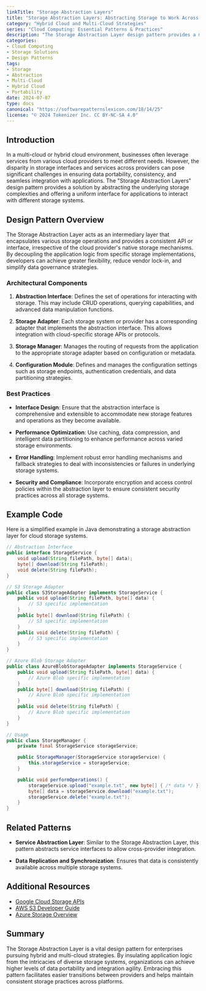 ```yaml
---
linkTitle: "Storage Abstraction Layers"
title: "Storage Abstraction Layers: Abstracting Storage to Work Across Different Providers"
category: "Hybrid Cloud and Multi-Cloud Strategies"
series: "Cloud Computing: Essential Patterns & Practices"
description: "The Storage Abstraction Layer design pattern provides a means to abstract storage functionality and interfaces, allowing applications to interact seamlessly with various storage systems across different cloud providers. This architecture supports hybrid and multi-cloud strategies by enabling platform-independent data operations and enhancing portability."
categories:
- Cloud Computing
- Storage Solutions
- Design Patterns
tags:
- Storage
- Abstraction
- Multi-Cloud
- Hybrid Cloud
- Portability
date: 2024-07-07
type: docs
canonical: "https://softwarepatternslexicon.com/18/14/25"
license: "© 2024 Tokenizer Inc. CC BY-NC-SA 4.0"
---
```


## Introduction

In a multi-cloud or hybrid cloud environment, businesses often leverage services from various cloud providers to meet different needs. However, the disparity in storage interfaces and services across providers can pose significant challenges in ensuring data portability, consistency, and seamless integration with applications. The "Storage Abstraction Layers" design pattern provides a solution by abstracting the underlying storage complexities and offering a uniform interface for applications to interact with different storage systems.

## Design Pattern Overview

The Storage Abstraction Layer acts as an intermediary layer that encapsulates various storage operations and provides a consistent API or interface, irrespective of the cloud provider's native storage mechanisms. By decoupling the application logic from specific storage implementations, developers can achieve greater flexibility, reduce vendor lock-in, and simplify data governance strategies.

### Architectural Components

1. **Abstraction Interface**: Defines the set of operations for interacting with storage. This may include CRUD operations, querying capabilities, and advanced data manipulation functions.

2. **Storage Adapter**: Each storage system or provider has a corresponding adapter that implements the abstraction interface. This allows integration with cloud-specific storage APIs or protocols.

3. **Storage Manager**: Manages the routing of requests from the application to the appropriate storage adapter based on configuration or metadata.

4. **Configuration Module**: Defines and manages the configuration settings such as storage endpoints, authentication credentials, and data partitioning strategies.

### Best Practices

- **Interface Design**: Ensure that the abstraction interface is comprehensive and extensible to accommodate new storage features and operations as they become available.

- **Performance Optimization**: Use caching, data compression, and intelligent data partitioning to enhance performance across varied storage environments.

- **Error Handling**: Implement robust error handling mechanisms and fallback strategies to deal with inconsistencies or failures in underlying storage systems.

- **Security and Compliance**: Incorporate encryption and access control policies within the abstraction layer to ensure consistent security practices across all storage systems.

## Example Code

Here is a simplified example in Java demonstrating a storage abstraction layer for cloud storage systems.

```java
// Abstraction Interface
public interface StorageService {
    void upload(String filePath, byte[] data);
    byte[] download(String filePath);
    void delete(String filePath);
}

// S3 Storage Adapter
public class S3StorageAdapter implements StorageService {
    public void upload(String filePath, byte[] data) {
        // S3 specific implementation
    }
    public byte[] download(String filePath) {
        // S3 specific implementation 
    }
    public void delete(String filePath) {
        // S3 specific implementation
    }
}

// Azure Blob Storage Adapter
public class AzureBlobStorageAdapter implements StorageService {
    public void upload(String filePath, byte[] data) {
        // Azure Blob specific implementation
    }
    public byte[] download(String filePath) {
        // Azure Blob specific implementation
    }
    public void delete(String filePath) {
        // Azure Blob specific implementation
    }
}

// Usage
public class StorageManager {
    private final StorageService storageService;

    public StorageManager(StorageService storageService) {
        this.storageService = storageService;
    }

    public void performOperations() {
        storageService.upload("example.txt", new byte[] { /* data */ });
        byte[] data = storageService.download("example.txt");
        storageService.delete("example.txt");
    }
}
```

## Related Patterns

- **Service Abstraction Layer**: Similar to the Storage Abstraction Layer, this pattern abstracts service interfaces to allow cross-provider integration.

- **Data Replication and Synchronization**: Ensures that data is consistently available across multiple storage systems.

## Additional Resources

- [Google Cloud Storage APIs](https://cloud.google.com/storage/docs/reference/libraries)
- [AWS S3 Developer Guide](https://docs.aws.amazon.com/AmazonS3/latest/dev/Welcome.html)
- [Azure Storage Overview](https://docs.microsoft.com/en-us/azure/storage/common/storage-introduction)

## Summary

The Storage Abstraction Layer is a vital design pattern for enterprises pursuing hybrid and multi-cloud strategies. By insulating application logic from the intricacies of diverse storage systems, organizations can achieve higher levels of data portability and integration agility. Embracing this pattern facilitates easier transitions between providers and helps maintain consistent storage practices across platforms.
